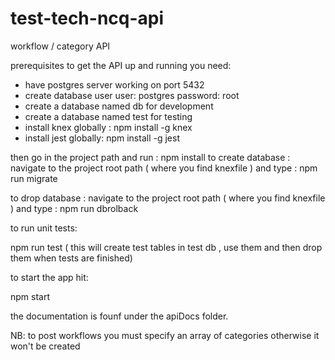 # test-tech-ncq-api
workflow / category API

prerequisites
to get the API up and running you need:
  - have postgres server working on port 5432
  - create database user
        user: postgres
        password: root
  - create a database named db for development
  - create a database named test for testing
  - install knex globally : npm install -g knex
  - install jest globally: npm install -g jest
  
 
then go in the project path and run : npm install
to create database : navigate to the project root path ( where you find knexfile ) and type :
  npm run migrate
  
to drop database : navigate to the project root path ( where you find knexfile ) and type :
  npm run dbrolback

to run unit tests: 

npm run test 
( this will create test tables in test db , use them and then drop them when tests are finished) 

to start the app hit: 

npm start

the documentation is founf under the apiDocs folder.

NB: to post workflows you must specify an array of categories otherwise it won't be created

